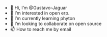 - 👋 Hi, I’m @Gustavo-Jaguar
- 👀 I’m interested in open erp.
- 🌱 I’m currently learning phyton
- 💞️ I’m looking to collaborate on open source
- 📫 How to reach me by email

<!---
Gustavo-Jaguar/Gustavo-Jaguar is a ✨ special ✨ repository because its `README.md` (this file) appears on your GitHub profile.
You can click the Preview link to take a look at your changes.
--->
